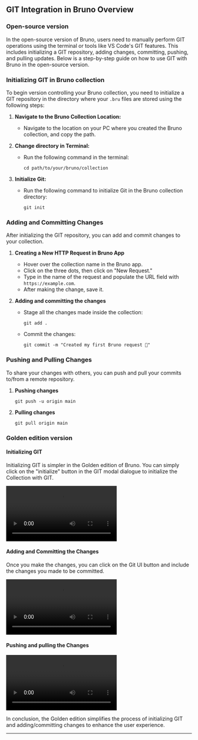 ## GIT Integration in Bruno Overview

### Open-source version

In the open-source version of Bruno, users need to manually perform GIT operations using the terminal or tools like VS Code's GIT features. This includes initializing a GIT repository, adding changes, committing, pushing, and pulling updates. Below is a step-by-step guide on how to use GIT with Bruno in the open-source version.

### Initializing GIT in Bruno collection

To begin version controlling your Bruno collection, you need to initialize a GIT repository in the directory where your `.bru` files are stored using the following steps:

1. **Navigate to the Bruno Collection Location:**

   - Navigate to the location on your PC where you created the Bruno collection, and copy the path.

2. **Change directory in Terminal:**

   - Run the following command in the terminal:
     ```
     cd path/to/your/bruno/collection
     ```

3. **Initialize Git:**
   - Run the following command to initialize Git in the Bruno collection directory:
     ```
     git init
     ```

### Adding and Committing Changes

After initializing the GIT repository, you can add and commit changes to your collection.

1. **Creating a New HTTP Request in Bruno App**

   - Hover over the collection name in the Bruno app.
   - Click on the three dots, then click on "New Request."
   - Type in the name of the request and populate the URL field with `https://example.com`.
   - After making the change, save it.

2. **Adding and committing the changes**
   - Stage all the changes made inside the collection:
     ```
     git add .
     ```
   - Commit the changes:
     ```
     git commit -m "Created my first Bruno request 🐶"
     ```

### Pushing and Pulling Changes

To share your changes with others, you can push and pull your commits to/from a remote repository.

1. **Pushing changes**

   ```
   git push -u origin main
   ```

2. **Pulling changes**
   ```
   git pull origin main
   ```

### Golden edition version

#### Initializing GIT

Initializing GIT is simpler in the Golden edition of Bruno. You can simply click on the "initialize" button in the GIT modal dialogue to initialize the Collection with GIT.

![Demo for git initialisation](https://i.imgur.com/dT2zWil.mp4)

#### Adding and Committing the Changes

Once you make the changes, you can click on the Git UI button and include the changes you made to be committed.

![Demo for git adding and commiting](https://i.imgur.com/dT2zWil.mp4)

#### Pushing and pulling the Changes

![Demo for git pushing and pulling](https://i.imgur.com/dT2zWil.mp4)

In conclusion, the Golden edition simplifies the process of initializing GIT and adding/committing changes to enhance the user experience.

---

[^5]: A repository is nothing but a folder; in this case, it is the Bruno collection.
